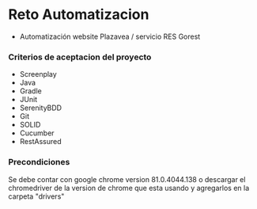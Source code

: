 # Reto Automatizacion
- Automatización website Plazavea / servicio RES Gorest  
### Criterios de aceptacion del proyecto
- Screenplay
- Java
- Gradle
- JUnit
- SerenityBDD
- Git
- SOLID
- Cucumber
- RestAssured

### Precondiciones
Se debe contar con google chrome version 81.0.4044.138 o descargar el chromedriver de la version de chrome que esta usando y agregarlos
en la carpeta "drivers"

